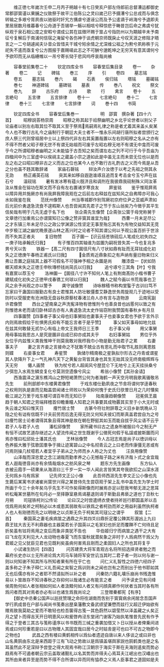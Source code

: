 <!-- { "loadSidebar": true } -->
　　维正徳七年嵗次壬申二月丙子朔越十有七日癸亥户部左侍郎前总督漕运都御史常郡邵寳谨以果脯之仪致祭于故平江伯陈公之灵曰嵗己巳予摄漕兮公总戎而与俱念转输之多艰兮胥夙夜以驰驱时奸宄方搆虐兮遂诬公而及予公逺谪于岭海兮予退即夫里居居数月维暮春兮公舟道于吾锡举一觞以相唁兮释惊悲于畴昔岂后命之弗虞兮犹纵观于泉石相公度之安暇兮谓成公其在兹徴环赐于筮占兮指防州以为期越辛未予南征兮复解后于南浦何信宿之淹留兮各伤神于谈虎朝京师既戾止兮叹天涯之修阻才晤言之一二兮胡遽闻夫讣音众皆惜夫干城兮矧余情之尤深维公祖之为勲兮夙称秩于元祀失不逺而亟复兮公方图报于嘉赐嗟此志之不可酬兮邈乾坤之无穷天有意其谓何兮予欲叩而无从临繐帷以一吊兮寄长恸于悲风呜呼哀哉尚飨











　　容春堂前集卷二十
　　钦定四库全书
　　容春堂后集目录
　　卷一
　　杂著
　　卷二
　　记
　　碑铭
　　巻三
　　序
　　引
　　卷四
　　墓志铭
　　卷五
　　墓志铭
　　巻六
　　碣
　　石表
　　俟归铭
　　塔铭
　　墓碣铭
　　巻七
　　神道碑铭
　　墓碑铭
　　墓表
　　传
　　巻八
　　祝文
　　祭文
　　巻九
　　辞
　　古乐府
　　古诗
　　歌
　　行
　　禽言
　　卷十
　　五言絶句
　　五言律
　　五言排律
　　卷十一
　　七言絶句
　　巻十二
　　七言律
　　巻十三
　　七言律
　　七言排律
　　词
　　巻十四
　　书简















　　钦定四库全书
　　容春堂后集巻一　　　　　明　邵寳　撰杂著【四十六首】
　　昭穆説荅杨崇周
　　昭穆之称其起于祫祭幽明之乡北乎论世者以别父子论庙者以别左右取其位不取其义至于祭焉焉嗣焉礼律之称是者尤着其来盖乆矣某今人也不敢行古礼今之庙制行于朝廷大夫士者不一惟永乐间胡行唐所拟者尝颁行之庶人祭三代则曾祖居中士以上祭四代非左右其奚置哉置以左右则昭穆之名从之亦有不得不然者父昭子穆无世不有谓无始祖而可废乎左昭右穆无地不有谓无中龛而可废乎今之所谓昭穆者幽明之义未能恊于古吾知之矣而谓左右之列不可行于今乎吾庙为四楹间中为三室虚中以俟祧主之蔵盖小宗之道如此是中虽无主而未尝无位也以是而左之右之曰昭曰穆非古之义而古之位也某今人也不敢行古礼酌古之义而今焉是从吾之分也虽不韪其敢辞诸
　　家庙石磬铭
　　辩汝声介汝徳于以考之先祖之侧其永无泐
　　杨正甫英石铭
　　突其来如移自遐逖谁琢且追而复考击金兮玉兮声在兹石兮
　　温砚铭
　　暑有发冰寒有蕴火旣济且和调剂在我彼鼎我砚制殊义同汝革汝从惟金在镕功在斯文而不自有左右置诸岁寒良友
　　屛鉴铭
　　鉴乎惟观屛焉以障异用并施厥亦有尚我屛我障我观在之后前左右释兹在兹知风之自弗障亦可我心水如我鉴在我
　　范抚州像赞
　　州当専城郡作别驾厥初京府位尹之亚威声肃如后光前价勇退急流食不遑暇斯人也吾尝闻其先君子之节于东山翁矣乃今徴乎其平生信矣哉有明于几先无虚于名下也
　　张企斋先生像赞【企斋张公寳于母党称舅于文章徳行加重焉公亦谓寳知已公像之赞非寳其谁宜为哉】
　　西曹一月未足尽公之才东镇三年未足尽公之政公学渊源公性坚定无事至殆忘其有为有物交益知其无竞中岁极江湖之幽忧晩景遂山林之髙兴时之论者不知其谓公何以予观公盖百折于世涂而不失其正者夫
　　复旧物赞
　　百子圗一【识云括苍铁砚后人笔成化初失四之一庚子陆承翰氏归我】
　　有子惟百四其轴谁为兹圗为嗣祝昔失其一今也复兆多男兮天以吿
　　铁器一【髙二尺有四寸圎径尺有八寸状如鼎有趾而无耳铉成化初失之正徳庚午春杨正甫氏以归我】
　　金质焉近鼎象扣之有声纳有量旧物来归义弗让吾置之庭铭其上器不可假名不可强神予相之永圗是尚
　　雕漆盘一【状如防榔天顺末失之正徳壬申秋塼桥钱尚简氏以归我】
　　追兮琢兮三其角【叶】兮我有嘉賔以荐玉兮
　　洛神圗一【圎径八寸许不知何人笔上有荆南髙防小楷书曹子建赋成化初失之正徳甲戌春镌工何球以归我】
　　魏人之赋今画以书荒哉事也卫风之余予尚观之亦以警予
　　龚守诚像赞
　　诗咏稼穑书称构堂鍳于古训曰笃不忘家曰干蛊国曰服勤古有良士君惟其人防壮敏彊耆艾静逸世务周旋观几于迹地以受防时以受服吏有沧洲隐无盘谷秋原藜杖春渚兰舟人亦有言与造物游
　　云南宪副许君像赞
　　西台之望南臬之声洗寃泽物有徳惟刑今也善良昔也凶慝何以致之有刑惟徳未老而请归卧林邱古亦有人勇退急流太史作铭窃附我赞国有春秋乡有月旦
　　四事圗赞【四事者子事父母也妇事舅姑也妻事夫子也妾事女君也予欲于言外示内则焉故假绘于杜惧男氏抑有不能忘言者于是乎赞】
　　事父如天事母如地允兹在兹其何敢替无贰尔心有临上帝文王我师日三王季
　　右子事父母
　　用父事舅用母事姑我思古人是究是圗非自成已抑亦成其夫乎
　　右妇事舅姑
　　男位乎外女位乎内兹惟义类我惟坤干则莫我敢对我栉我巾小物是勤无贻君子之累
　　右妻事夫子
　　妻之言齐妾之言接命之不犹敢不兢业古有恩礼而中取节礼胜则离恩胜则媟
　　右妾事女君
　　寿星赞
　　孰储尔精南极之星孰拟尔形古之丹青或谓星其人欤降升下上一气孔神凡天下之黄髪台背皆其身也其生无始其没无终南极辉辉与天无穷
　　僊人画赞
　　铁为杖兮若人超阆风兮歴昆仑下无地兮上无天挂扶桑兮少弭忽入水焉生鳞变复化兮莫测空遗像兮风尘
　　希翁小像赞【其孙金请】
　　西渔震泽之濵东樵鸿山之野短褐萧然公何为者海鹤一声天空月明我歌离骚敬吊先生
　　前刑部郎中东楼黄君像赞
　　于戏东楼仕勤夙夜之节舎将谓何学逹春秋之权用则执是直而见黜盖尝闻诸士师败以为荣抑何愧于史氏归欤曽日月之几时懐矣极江湖之万里于戏东楼可谓百年而无知已乎
　　陆南康趋朝像赞
　　冠冕佩玊晨趋于朝人知君之劳端拜稽首仰瞻重瞳人知君之共事要其成物覈其实至于小大无时或失云谁之知曰惟天日
　　痩竹居士赞
　　古篆今符壮附辞尊之义旧乡新筑晩从习隐之伦有诎有信既不计夫前劳而后逸无得无防又何知夫彼幻而斯真盖君尝自为之号曰痩竹居士论者谓得其象且得其神是故在朝在野挺其如玉而能自拔乎风尘语不云乎君子人与君子人也
　　潘松邱像赞
　　家所藏书曰古之遗身所被服曰今之制无产有恒不试故艺道存继述之人望流传闻之世生既谢乎公徴死何假于私諡或披斯圗而问焉亦惟曰松邱处士潘其氏也
　　玊林翁像赞
　　今人古冠志焉是尚子以徳训母以色养振大雅于弦歌囬羣争于揖让迹寓碧山之中名彻青云之上曰老而传康彊无恙或有问焉则操几杖噫若人者宜乎子弟从之为师而乡人称之为丈也
　　汪良用像赞
　　山泽哉而深忠爱之念江湖哉而勤孝养之心无憾哉子路之米有济哉卜式之金宜哉若人遐哉徳音尚亦有余情哉烟水之舫风泉之琴
　　题东方先生画像
　　东方仙人衣被云霞手一硕果来从海涯曰三千岁一实一华人闻此言皆笑其夸我欲扣之山深水涯无何爲乡乌有爲家
　　记先师文正公小像
　　此吾师西涯先生李文正公小像也先生薨后某寓书求诸崔尚寳世兴得之某昔侍先生尝窃观于架上乱书中盖先生为学士时所画于今三十余年矣乌乎先生不可作矣得斯像而时展焉亦足以慰我岑郁无涯之思耳听松庵某世墓所在旬月必一至择静室悬焉谒墓退则谒于斯勤且弗亵之道也丁丑秋七月朔
　　司冦铁柯刘公传论
　　论曰汉之时尝遣绣衣使者持斧廵行郡国盖斧以击伐爲用尚矣斧之柯制必以木或患其弱故有以铁爲之者柯劲而斧之用益利虽然执柯者人也人有刚徳而先之以明继之以贞斯无负于柯矣其司冦公之谓乎
　　叙筮【二首】
　　秦国英之妻毛疾病筮之遇鼎之升其四爻曰鼎折足覆公餗其形渥凶上九曰鼎玊铉大吉无不利鼎器也主器莫若长子国英以之毛冡妇也折足而覆餗不亡何待且足折矣虽有铉将焉用之变后而象非类犹不告也
　　华伯姬归宁而病筮之遇干之大有曰飞龙在天利见大人龙动物也春夏飞而东蛰秋就潜矣象之非时于人爲病然干爲父为君姬之见父犹臣见君也见既利矣虽病何害焉且刚而之柔固妇人之所也其将复乎
　　小试诸生防问【四首】
　　问苏建责大将军青观古名将所招选择贤者勉之而幕府长史亦以士无所进论爲大司马车骑将军安世讥当其时二君子者一则以何与谢一则以何知谢不知其所与所知者果有所在乎亡也
　　问仁义礼智性之四徳六经四子盖多称之子朱子释仁义礼吾闻之矣智之爲训则未之闻也岂有之而别出于他书耶如其无也后儒亦有补之者耶不然请拟所以补之者
　　问秦防六籍礼壊乐崩尚书残逸惟易以卜筮故存不知诗春秋之存抑何以哉诸生必有能言之者
　　问予读史见有问绛侯周勃何如人者张相如何如人者汲黯何如人者又有问顔真卿作何状者当其时各有所爲问者而其对焉者亦必有以也诸生爲我尚论之
　　三登赠秦都宪【有序】
　　【御史中丞秦公国声以廵抚赞理之命将徃湖南而吿别于寳寳病余闲居念吾国声学行夙成昔在户部与闻尚书笺奏出歴臬藩敷文备武绩望兼懋而兹行又超迁伊始欲有赠焉致我莫助之爱而不敢轻也检吾箧得古笺一其色蔚然以碧莹然以泽盖藏之乆矣正月之望卜而得吉天开日明恵风以和爰啓冉泾东堂闭门谢客乃始执笔惟昔先民有作予得之于登者三其古与笺称谨序以书书既而三缄之重袭加借又卜日以授从者俾乗间进焉或曰何珍重若是曰以古物赠人其固宜哉曰居今之时姑舎是可也曰不可古之物即今之物也】
　　武昌之西有楼曰黄鹤相传以爲仙者遗迹自唐以来人侈谈之或曰非也山名黄鹄由东北是来西距于江有飞动之势故以是爲镇盖堪舆家説也鹄鹤类也是之名耳虽然此不足深辩予尝登之得大观焉书称江汉朝宗于海实于斯在夫海则逺矣而势必趋焉有不可遏者朝云宗云盖取诸觐礼以名其势而并得夫心焉耳夫江岷出也汉嶓出也其所由来者异至是而势不得不合所谓以异而同有恊恭之义焉人臣事君之道固如是夫
